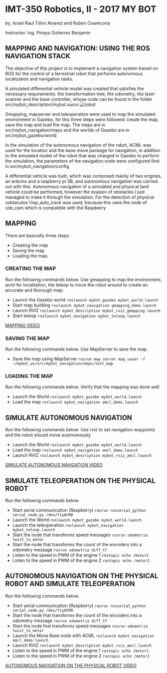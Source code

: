 IMT-350 Robotics, II - 2017 MY BOT
========================
by, Israel Raul Tiñini Alvarez and Ruben Coarecona

Instructor: Ing. Pinaya Gutierrez Benjamin

## MAPPING AND NAVIGATION: USING THE ROS NAVIGATION STACK
The objective of this project is to implement a navigation system based on ROS for the control of a terrestrial robot that performs autonomous localization and navigation tasks.

A simulated differential vehicle model was created that satisfies the necessary requirements: the transformation tree, the odometry, the laser scanner and the base controller, whose code can be found in the folder src/mybot_description/mybot.xacro
![robot](https://github.com/IsraelAlvarez/MyBot/blob/master/Images/robot.png)

Gmapping, mapserver and teleoperation were used to map the simulated environment in Gazebo, for this three steps were followed: create the map, save the map and load the map. The maps are in src/mybot_navigation/maps and the worlds of Gazebo are in src/mybot_gazebo/world

In the simulation of the autonomous navigation of the robot, ACML was used for the location and the base move package for navigation, in addition to the simulated model of the robot that was charged in Gazebo to perform the simulation, the parameters of the navigation node were configured find in src/mybot_navigation/config

A differential vehicle was built, which was composed mainly of two engines, an arduino and a raspberry pi 3B, and autonomous navigation was carried out with this. Autonomous navigation of a simulated and physical land vehicle could be performed, however the evasion of obstacles I just managed to make it through the simulation. For the detection of physical osbtaculos Visp_auto_track was used, because this uses the node of usb_cam which is compatible with the Raspberry

## MAPPING 
There are basically three steps: 
* Creating the map
* Saving the map
* Loading the map.

### CREATING THE MAP
Run the following commands below. Use gmapping to map the environment, acml for localitation, the teleop to move the robot around to create an accurate and thorough map:
* Launch the Gazebo world
`roslaunch mybot_gazebo mybot_world.launch`
* Start map building
`roslaunch mybot_navigation gmapping_demo.launch`
* Launch RVIZ
`roslaunch mybot_description mybot_rviz_gmapping.launch`
* Start teleop
`roslaunch mybot_navigation mybot_teleop.launch`

[MAPPING VIDEO](https://www.youtube.com/watch?v=dSypf14WUvg&t=115s)

### SAVING THE MAP
Run the following commands below. Use MapServer to save the map. 
* Save the map using MapServer
`rosrun map_server map_saver -f ~/mybot_ws/src/mybot_navigation/maps/test_map` 
 
### LOADING THE MAP
Run the following commands below. Verify that the mapping was done well
* Launch the World
`roslaunch mybot_gazebo mybot_world.launch`
* Load the map
`roslaunch mybot_navigation amcl_demo.launch` 

## SIMULATE AUTONOMOUS NAVIGATION 
Run the following commands below. Use rviz to set navigation waypoints and the robot should move autonomously
* Launch the World
`roslaunch mybot_gazebo mybot_world.launch`
* Load the map
`roslaunch mybot_navigation amcl_demo.launch`
* Launch RVIZ 
`roslaunch mybot_description mybot_rviz_amcl.launch`

[SIMULATE AUTONOMOUS NAVIGATION  VIDEO](https://www.youtube.com/watch?v=kb35P2WhcE8&t=183s)

## SIMULATE TELEOPERATION ON THE PHYSICAL ROBOT
Run the following commands below.
* Start serial communication (Raspberry)
`rosrun rosserial_python serial_node.py /dev/ttyACM0`  
* Launch the World
`roslaunch mybot_gazebo mybot_world.launch` 
* Launch the teleoperation
`roslaunch mybot_navigation mybot_teleop.launch`
* Start the node that transforms speed messages
`rosrun odometria twist_to_motor` 
* Start the node that transforms the count of the encoders into a odometry message
`rosrun odometria diff_tf`
* Listen to the speed in PWM of the engine 1 
`rostopic echo /motor1` 
* Listen to the speed in PWM of the engine 2
`rostopic echo /motor2`  

## AUTONOMOUS NAVIGATION ON THE PHYSICAL ROBOT AND SIMULATE TELEOPERATION
Run the following commands below.
* Start serial communication (Raspberry)
`rosrun rosserial_python serial_node.py /dev/ttyACM0`  
* Start the node that transforms the count of the encoders into a odometry message
`rosrun odometria diff_tf`
* Start the node that transforms speed messages
`rosrun odometria twist_to_motor` 
* Launch the Move Base node with ACML
`roslaunch mybot_navigation amcl_demo.launch` 
* Launch RVIZ
`roslaunch mybot_description mybot_rviz_amcl.launch`
* Listen to the speed in PWM of the engine 1 
`rostopic echo /motor1` 
* Listen to the speed in PWM of the engine 2
`rostopic echo /motor2`  

[AUTONOMOUS NAVIGATION ON THE PHYSICAL ROBOT VIDEO](https://www.youtube.com/watch?v=W2Dxy_sPX_0)
